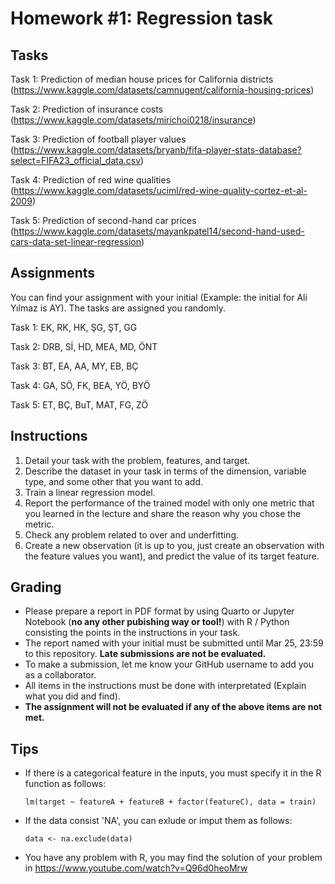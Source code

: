 # Homework #1: Regression task

## Tasks

Task 1: Prediction of median house prices for California districts (https://www.kaggle.com/datasets/camnugent/california-housing-prices)

Task 2: Prediction of insurance costs (https://www.kaggle.com/datasets/mirichoi0218/insurance)

Task 3: Prediction of football player values (https://www.kaggle.com/datasets/bryanb/fifa-player-stats-database?select=FIFA23_official_data.csv)

Task 4: Prediction of red wine qualities (https://www.kaggle.com/datasets/uciml/red-wine-quality-cortez-et-al-2009)

Task 5: Prediction of second-hand car prices (https://www.kaggle.com/datasets/mayankpatel14/second-hand-used-cars-data-set-linear-regression)


## Assignments

You can find your assignment with your initial (Example: the initial for Ali Yılmaz is AY). The tasks are assigned you randomly. 

Task 1: EK, RK, HK, ŞG, ŞT, GG

Task 2: DRB, Sİ, HD, MEA, MD, ÖNT

Task 3: BT, EA, AA, MY, EB, BÇ

Task 4: GA, SÖ, FK, BEA, YÖ, BYÖ

Task 5: ET, BÇ, BuT, MAT, FG, ZÖ


## Instructions

1. Detail your task with the problem, features, and target. 
2. Describe the dataset in your task in terms of the dimension, variable type, and some other that you want to add.
3. Train a linear regression model.
4. Report the performance of the trained model with only one metric that you learned in the lecture and share the reason why you chose the metric.
5. Check any problem related to over and underfitting.
6. Create a new observation (it is up to you, just create an observation with the feature values you want), and predict the value of its target feature.


## Grading

* Please prepare a report in PDF format by using Quarto or Jupyter Notebook (**no any other pubishing way or tool!**)  with R / Python consisting the points in the instructions in your task.
* The report named with your initial must be submitted until Mar 25, 23:59 to this repository. **Late submissions are not be evaluated.**
* To make a submission, let me know your GitHub username to add you as a collaborator.
* All items in the instructions must be done with interpretated (Explain what you did and find). 
* **The assignment will not be evaluated if any of the above items are not met.**


## Tips

* If there is a categorical feature in the inputs, you must specify it in the R function as follows: 

    `lm(target ~ featureA + featureB + factor(featureC), data = train)`

* If the data consist 'NA', you can exlude or imput them as follows:
    
    `data <- na.exclude(data)`
    
* You have any problem with R, you may find the solution of your problem in https://www.youtube.com/watch?v=Q96d0heoMrw
